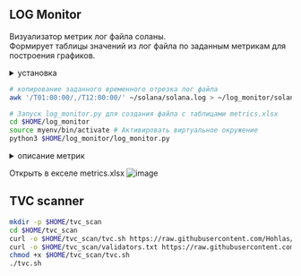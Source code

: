 ## LOG Monitor
Визуализатор метрик лог файла соланы.   
Формирует таблицы значений из лог файла по заданным метрикам для построения графиков.

<details>
<summary>установка</summary>
  
```bash
apt update && apt upgrade && apt install software-properties-common -y
add-apt-repository -y ppa:deadsnakes/ppa
apt install python3.11 python3-pip -y 
```
```bash
mkdir -p $HOME/log_monitor
cd $HOME/log_monitor
curl -o $HOME/log_monitor/log_monitor.py https://raw.githubusercontent.com/Hohlas/solana/main/monitor/log_monitor.py
curl -o $HOME/log_monitor/metrics.txt https://raw.githubusercontent.com/Hohlas/solana/main/monitor/metrics.txt
python3 -m venv myenv # Создать виртуальное окружение
source myenv/bin/activate # Активировать виртуальное окружение
pip install openpyxl

```

![2025-01-16_22-02-21](https://github.com/user-attachments/assets/42648db5-7e15-4220-9284-d02b3ffb62f7)

metrics.txt - Список необходимых метрик. Отредактировать по необходимости.  
metrics.xlsx - Полученный файл с таблицами для построения графиков.

</details>


```bash
# копирование заданного временного отрезка лог файла
awk '/T01:00:00/,/T12:00:00/' ~/solana/solana.log > ~/log_monitor/solana.log
```
```bash
# Запуск log_monitor.py для создания файла с таблицами metrics.xlsx
cd $HOME/log_monitor
source myenv/bin/activate # Активировать виртуальное окружение
python3 $HOME/log_monitor/log_monitor.py
```
<details>
<summary>описание метрик</summary>
  
num_errors_cross_beam_recv_timeout - количество таймаутов при получении данных через сеть. Ненулевые значения указывают на проблемы с получением данных из сети (сервер часто теряет соединение).

num_errors_other - Общее количество других ошибок, которые могут возникать при обработке данных. Это может включать сетевые ошибки.

replay_total_elapsed - общее время обработки транзакций. Увеличение может указывать на проблемы с производительностью.

num_errors_blockstore - Ошибки, связанные с блокстором, могут указывать на проблемы с доступом к данным, что также может быть связано с качеством соединения.

num_packets_received / num_packets_sent - количество пакетов, полученных/отправленных сервером. Низкие значения могут указывать на проблемы с сетевым соединением.

process_gossip_packets_time - Время обработки пакетов "госипа" (gossip) — это время, необходимое для обработки сообщений о состоянии сети. Высокие значения могут указывать на задержки в сети

gossip_transmit_loop_time - Время, затраченное на передачу сообщений "госипа". Высокие значения говорят о проблемах с интернет-соединением.

fetch_stage_packets_forwarded - Количество пакетов, переданных на стадии извлечения. Высокое значение может указывать на эффективную работу узла, который активно получает и передает данные. Низкие значения могут сигнализировать о проблемах с сетью или перегрузкой узла.

total_elapsed_us - Общее время выполнения операций в микросекундах. Если это время значительно увеличивается, это может быть признаком проблем с сетью или производительностью.

average_load_one_minute - загрузка CPU за разные промежутки времени

disk-stats - Статистика операций ввода-вывода на диске, которая может указывать на производительность хранения данных.


</details>

Открыть в екселе metrics.xlsx
![image](https://github.com/user-attachments/assets/4e553fb8-e21e-435a-8e5d-4026574f60aa)



## TVC scanner

```bash
mkdir -p $HOME/tvc_scan
cd $HOME/tvc_scan
curl -o $HOME/tvc_scan/tvc.sh https://raw.githubusercontent.com/Hohlas/solana/main/monitor/tvc.sh
curl -o $HOME/tvc_scan/validators.txt https://raw.githubusercontent.com/Hohlas/solana/main/monitor/validators.txt
chmod +x $HOME/tvc_scan/tvc.sh
./tvc.sh
```
